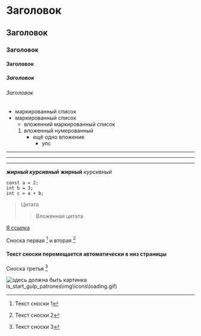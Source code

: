 # Заголовок

## Заголовок

### Заголовок

#### Заголовок

##### Заголовок

###### Заголовок

- маркированный список
- маркированный список
  - вложенний маркированный список
  1.  вложенный нумерованный
      - ещё одно вложение
        - упс

---

---

---

**_жирный курсивный_**
**жирный**
_курсивный_

```
const a = 2;
int b = 3;
int c = a + b;
```

> Цитата
>
> > Вложенная цитата

[Я ссылка]()

Сноска первая [^1] и вторая [^2]

[^1]: Текст сноски 1
[^2]: Текст сноски 2

#### Текст сноски перемещается автоматически в низ страницы

Сноска третья [^3]
[^3]:Текст сноски 3

![здесь должна быть картинка](f)ls_start_gulp_patrones\img\icons\loading.gif)
